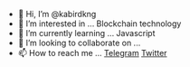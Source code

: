 - 👋 Hi, I’m @kabirdkng
- 👀 I’m interested in ... Blockchain technology
- 🌱 I’m currently learning ... Javascript
- 💞️ I’m looking to collaborate on ...
- 📫 How to reach me ... <a href="https://t.me/CryptoBoyKabir">Telegram</a>
                         <a href="https://twitter.com/kabir_crypto">Twitter</a>

<!---
kabirdkng/kabirdkng is a ✨ special ✨ repository because its `README.md` (this file) appears on your GitHub profile.
You can click the Preview link to take a look at your changes.
--->
